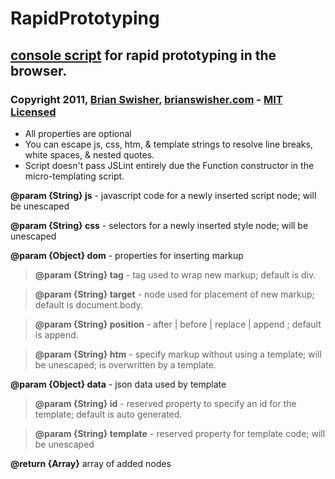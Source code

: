 # RapidPrototyping
## [console script][consolescripts] for rapid prototyping in the browser.
### Copyright 2011, [Brian Swisher][profile], [brianswisher.com][site] - [MIT Licensed][license]

* All properties are optional
* You can escape js, css, htm, & template strings to resolve line breaks, white spaces, & nested quotes.
* Script doesn't pass JSLint entirely due the Function constructor in the micro-templating script.

**@param {String} js** - javascript code for a newly inserted script node; will be unescaped

**@param {String} css** - selectors for a newly inserted style node; will be unescaped

**@param {Object} dom** - properties for inserting markup

> **@param {String} tag** - tag used to wrap new markup; default is div.

> **@param {String} target** - node used for placement of new markup; default is document.body.

> **@param {String} position** - after | before | replace | append ; default is append.

> **@param {String} htm** - specify markup without using a template; will be unescaped; is overwritten by a template.

**@param {Object} data** - json data used by template

> **@param {String} id** - reserved property to specify an id for the template; default is auto generated.

> **@param {String} template** - reserved property for template code; will be unescaped

**@return {Array}** array of added nodes

[site]: http://brianswisher.com  "brianswisher.com"
[profile]: http://www.linkedin.com/in/swish  "LinkedIn Profile"
[license]: http://www.opensource.org/licenses/mit-license.php  "MIT License"
[consolescripts]: http://brianswisher.com/consolescripts "ConsoleScripts"
